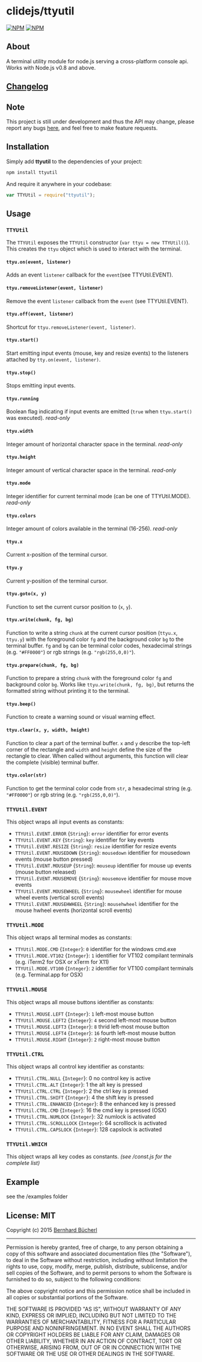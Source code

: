 # clidejs/ttyutil

[![NPM](https://nodei.co/npm/ttyutil.png?downloads=true&downloadRank=true)](https://nodei.co/npm/ttyutil/)
[![NPM](https://nodei.co/npm-dl/ttyutil.png?months=6&height=3)](https://nodei.co/npm/ttyutil/)

## About

A terminal utility module for node.js serving a cross-platform console api.
Works with Node.js v0.8 and above.

## [Changelog](https://github.com/clidejs/ttyutil/tree/master/CHANGELOG.md)

## Note

This project is still under development and thus the API may change, please
report any bugs [here](https://github.com/clidejs/ttyutil/issues), and feel free
to make feature requests.

## Installation

Simply add **ttyutil** to the dependencies of your project:

``` bash
npm install ttyutil
```

And require it anywhere in your codebase:

``` js
var TTYUtil = require("ttyutil");
```

## Usage

### `TTYUtil`

The `TTYUtil` exposes the `TTYUtil` constructor (`var ttyu = new TTYUtil()`).
This creates the `ttyu` object which is used to interact with the terminal.

#### `ttyu.on(event, listener)`

Adds an event `listener` callback for the `event`(see TTYUtil.EVENT).

#### `ttyu.removeListener(event, listener)`

Remove the event `listener` callback from the `event` (see TTYUtil.EVENT).

#### `ttyu.off(event, listener)`

Shortcut for `ttyu.removeListener(event, listener)`.

#### `ttyu.start()`

Start emitting input events (mouse, key and resize events) to the listeners
attached by `tty.on(event, listener)`.

#### `ttyu.stop()`

Stops emitting input events.

#### `ttyu.running`

Boolean flag indicating if input events are emitted (`true` when `ttyu.start()`
was executed). *read-only*

#### `ttyu.width`

Integer amount of horizontal character space in the terminal. *read-only*

#### `ttyu.height`

Integer amount of vertical character space in the terminal. *read-only*

#### `ttyu.mode`

Integer identifier for current terminal mode (can be one of TTYUtil.MODE).
*read-only*

#### `ttyu.colors`

Integer amount of colors available in the terminal (16-256). *read-only*

#### `ttyu.x`

Current x-position of the terminal cursor.

#### `ttyu.y`

Current y-position of the terminal cursor.

#### `ttyu.goto(x, y)`

Function to set the current cursor position to (`x`, `y`).

#### `ttyu.write(chunk, fg, bg)`

Function to write a string `chunk` at the current cursor position (`ttyu.x`,
`ttyu.y`) with the foreground color `fg` and the background color `bg` to the
terminal buffer. `fg` and `bg` can be terminal color codes, hexadecimal strings
(e.g. `"#FF0000"`) or rgb strings (e.g. `"rgb(255,0,0)"`).

#### `ttyu.prepare(chunk, fg, bg)`

Function to prepare a string `chunk` with the foreground color `fg` and
background color `bg`. Works like `ttyu.write(chunk, fg, bg)`, but returns the
formatted string without printing it to the terminal.

#### `ttyu.beep()`

Function to create a warning sound or visual warning effect.

#### `ttyu.clear(x, y, width, height)`

Function to clear a part of the terminal buffer. `x` and `y` describe the
top-left corner of the rectangle and `width` and `height` define the size of the
rectangle to clear. When called without arguments, this function will clear the
complete (visible) terminal buffer.

#### `ttyu.color(str)`

Function to get the terminal color code from `str`, a hexadecimal string
(e.g. `"#FF0000"`) or rgb string (e.g. `"rgb(255,0,0)"`).

### `TTYUtil.EVENT`

This object wraps all input events as constants:

- `TTYUtil.EVENT.ERROR` {`String`}: `error` identifier for error events
- `TTYUtil.EVENT.KEY` {`String`}: `key` identifier for key events
- `TTYUtil.EVENT.RESIZE` {`String`}: `resize` identifier for resize events
- `TTYUtil.EVENT.MOUSEDOWN` {`String`}: `mousedown` identifier for mousedown
events (mouse button pressed)
- `TTYUtil.EVENT.MOUSEUP` {`String`}: `mouseup` identifier for mouse up events
(mouse button released)
- `TTYUtil.EVENT.MOUSEMOVE` {`String`}: `mousemove` identifier for mouse move
events
- `TTYUtil.EVENT.MOUSEWHEEL` {`String`}: `mousewheel` identifier for mouse
wheel events (vertical scroll events)
- `TTYUtil.EVENT.MOUSEHWHEEL` {`String`}: `mousehwheel` identifier for the
mouse hwheel events (horizontal scroll events)

### `TTYUtil.MODE`

This object wraps all terminal modes as constants:

- `TTYUtil.MODE.CMD` {`Integer`}: `0` identifier for the windows cmd.exe
- `TTYUtil.MODE.VT102` {`Integer`}: `1` identifier for VT102 compilant terminals
(e.g. iTerm2 for OSX or xTerm for X11)
- `TTYUtil.MODE.VT100` {`Integer`}: `2` identifier for VT100 compilant terminals
(e.g. Terminal.app for OSX)

### `TTYUtil.MOUSE`

This object wraps all mouse buttons identifier as constants:

- `TTYUtil.MOUSE.LEFT` {`Integer`}: `1` left-most mouse button
- `TTYUtil.MOUSE.LEFT2` {`Integer`}: `4` second left-most mouse button
- `TTYUtil.MOUSE.LEFT3` {`Integer`}: `8` thrid left-most mouse button
- `TTYUtil.MOUSE.LEFT4` {`Integer`}: `16` fourth left-most mouse button
- `TTYUtil.MOUSE.RIGHT` {`Integer`}: `2` right-most mouse button

### `TTYUtil.CTRL`

This object wraps all control key identifier as constants:

- `TTYUtil.CTRL.NULL` {`Integer`}: 0 no control key is active
- `TTYUtil.CTRL.ALT` {`Integer`}: 1 the alt key is pressed
- `TTYUtil.CTRL.CTRL` {`Integer`}: 2 the ctrl key is pressed
- `TTYUtil.CTRL.SHIFT` {`Integer`}: 4 the shift key is pressed
- `TTYUtil.CTRL.ENHANCED` {`Integer`}: 8 the enhanced key is pressed
- `TTYUtil.CTRL.CMD` {`Integer`}: 16 the cmd key is pressed (OSX)
- `TTYUtil.CTRL.NUMLOCK` {`Integer`}: 32 numlock is activated
- `TTYUtil.CTRL.SCROLLLOCK` {`Integer`}: 64 scrolllock is activated
- `TTYUtil.CTRL.CAPSLOCK` {`Integer`}: 128 capslock is activated

### `TTYUtil.WHICH`

This object wraps all key codes as constants.
*(see /const.js for the complete list)*

## Example
see the /examples folder

## License: MIT

Copyright (c) 2015 [Bernhard Bücherl](https://github.com/bbuecherl)

--------------------------------------------------------------------------------

Permission is hereby granted, free of charge, to any person obtaining a copy of
this software and associated documentation files (the "Software"), to deal in
the Software without restriction, including without limitation the rights to
use, copy, modify, merge, publish, distribute, sublicense, and/or sell copies of
the Software, and to permit persons to whom the Software is furnished to do so,
subject to the following conditions:

The above copyright notice and this permission notice shall be included in all
copies or substantial portions of the Software.

THE SOFTWARE IS PROVIDED "AS IS", WITHOUT WARRANTY OF ANY KIND, EXPRESS OR
IMPLIED, INCLUDING BUT NOT LIMITED TO THE WARRANTIES OF MERCHANTABILITY, FITNESS
FOR A PARTICULAR PURPOSE AND NONINFRINGEMENT. IN NO EVENT SHALL THE AUTHORS OR
COPYRIGHT HOLDERS BE LIABLE FOR ANY CLAIM, DAMAGES OR OTHER LIABILITY, WHETHER
IN AN ACTION OF CONTRACT, TORT OR OTHERWISE, ARISING FROM, OUT OF OR IN
CONNECTION WITH THE SOFTWARE OR THE USE OR OTHER DEALINGS IN THE SOFTWARE.
